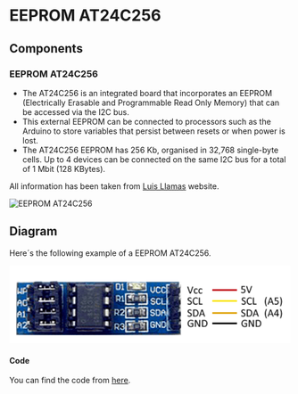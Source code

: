 # EEPROM AT24C256

## Components 
### EEPROM AT24C256

* The AT24C256 is an integrated board that incorporates an EEPROM (Electrically Erasable and Programmable Read Only Memory) that can be accessed via the I2C bus.
* This external EEPROM can be connected to processors such as the Arduino to store variables that persist between resets or when power is lost.
* The AT24C256 EEPROM has 256 Kb, organised in 32,768 single-byte cells. Up to 4 devices can be connected on the same I2C bus for a total of 1 Mbit (128 KBytes).

All information has been taken from [Luis Llamas](https://www.luisllamas.es/arduino-eeprom-externa-i2c-at24c256/) website.

<img title="EEPROM AT24C256" src="https://www.arduiner.com/wp-content/uploads/2013/12/2429-AT24C256-I2C-Interfaccia-EEPROM-memory-Modulo.jpg" width=200/>

## Diagram

Here´s the following example of a EEPROM AT24C256.

![Touch Switch diagram](./img/EEPROM_AT24C256_diagram.png)

#### Code

You can find the code from [here](./EEPROM_AT24C256.ino).
